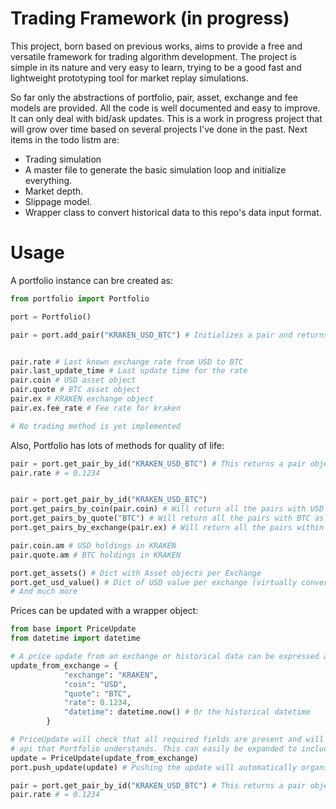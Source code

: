 # Trading Framework (in progress)

This project, born based on previous works, aims to provide a free and versatile framework for trading algorithm development. The project is simple in its nature and very easy to learn, trying to be a good fast and lightweight prototyping tool for market replay simulations.

So far only the abstractions of portfolio, pair, asset, exchange and fee models are provided. All the code is well documented and easy to improve. It can only deal with bid/ask updates. This is a work in progress project that will grow over time based on several projects I've done in the past. Next items in the todo listm are:

  - Trading simulation
  - A master file to generate the basic simulation loop and initialize everything.
  - Market depth.
  - Slippage model.
  - Wrapper class to convert historical data to this repo's data input format.

# Usage

A portfolio instance can bre created as:

```python
from portfolio import Portfolio

port = Portfolio()

pair = port.add_pair("KRAKEN_USD_BTC") # Initializes a pair and returns it


pair.rate # Last known exchange rate from USD to BTC
pair.last_update_time # Last update time for the rate
pair.coin # USD asset object
pair.quote # BTC asset object
pair.ex # KRAKEN exchange object
pair.ex.fee_rate # Fee rate for kraken

# No trading method is yet implemented
```

Also, Portfolio has lots of methods for quality of life:

```python
pair = port.get_pair_by_id("KRAKEN_USD_BTC") # This returns a pair object that can match the string
pair.rate # = 0.1234


pair = port.get_pair_by_id("KRAKEN_USD_BTC")
port.get_pairs_by_coin(pair.coin) # Will return all the pairs with USD as coin
port.get_pairs_by_quote("BTC") # Will return all the pairs with BTC as quote
port.get_pairs_by_exchange(pair.ex) # Will return all the pairs within KRAKEN exchange

pair.coin.am # USD holdings in KRAKEN
pair.quote.am # BTC holdings in KRAKEN

port.get_assets() # Dict with Asset objects per Exchange
port.get_usd_value() # Dict of USD value per exchange (virtually converting all holdings to USD)
# And much more
```


Prices can be updated with a wrapper object:

```python
from base import PriceUpdate
from datetime import datetime

# A price update from an exchange or historical data can be expressed as
update_from_exchange = {
			"exchange": "KRAKEN",
			"coin": "USD",
			"quote": "BTC",
			"rate": 0.1234,
			"datetime": datetime.now() # Or the historical datetime
		}

# PriceUpdate will check that all required fields are present and will provide a wrapper
# api that Portfolio understands. This can easily be expanded to include market depth informacion and more
update = PriceUpdate(update_from_exchange)
port.push_update(update) # Pushing the update will automatically organize everything

pair = port.get_pair_by_id("KRAKEN_USD_BTC") # This returns a pair object that can match the string
pair.rate # = 0.1234

```

